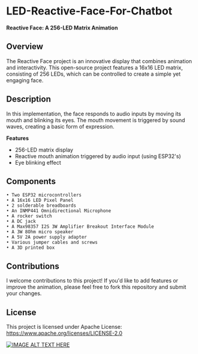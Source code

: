 # LED-Reactive-Face-For-Chatbot

**Reactive Face: A 256-LED Matrix Animation**

**Overview**
--------

The Reactive Face project is an innovative display that combines animation and interactivity. This open-source project features a 16x16 LED matrix, consisting of 256 LEDs, which can be controlled to create a simple yet engaging face.

**Description**
------------

In this implementation, the face responds to audio inputs by moving its mouth and blinking its eyes. The mouth movement is triggered by sound waves, creating a basic form of expression.

**Features**

* 256-LED matrix display
* Reactive mouth animation triggered by audio input (using ESP32's)
* Eye blinking effect

**Components**
-------------

    • Two ESP32 microcontrollers
    • A 16x16 LED Pixel Panel
    • 2 solderable breadboards
    • An INMP441 Omnidirectional Microphone
    • A rocker switch
    • A DC jack
    • A Max98357 I2S 3W Amplifier Breakout Interface Module
    • A 3W 8Ohm micro speaker
    • A 5V 2A power supply adapter
    • Various jumper cables and screws
    • A 3D printed box

**Contributions**
---------------

I welcome contributions to this project! If you'd like to add features or improve the animation, please feel free to fork this repository and submit your changes.

**License**
----------

This project is licensed under Apache License:  https://www.apache.org/licenses/LICENSE-2.0

[![IMAGE ALT TEXT HERE](https://img.youtube.com/vi/MB5m8CV_g5Y/0.jpg)](https://www.youtube.com/watch?v=MB5m8CV_g5Y)
